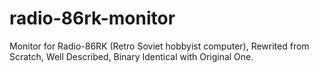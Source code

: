 # radio-86rk-monitor
Monitor for Radio-86RK (Retro Soviet hobbyist computer), Rewrited from Scratch, Well Described, Binary Identical with Original One.
